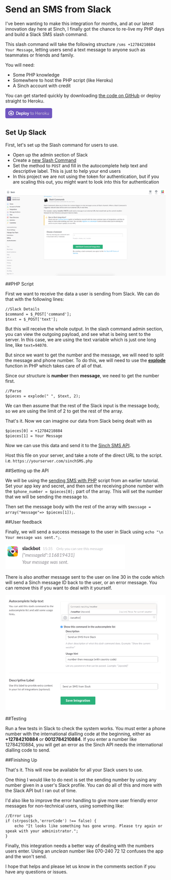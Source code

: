 # Send an SMS from Slack

I've been wanting to make this integration for months, and at our latest innovation day here at Sinch, I finally got the chance to re-live my PHP days and build a Slack SMS slash command.

This slash command will take the following structure `/sms +12784210884 Your Message`, letting users send a text message to anyone such as teammates or friends and family.

You will need:
* Some PHP knowledge
* Somewhere to host the PHP script (like Heroku)
* A Sinch account with credit

You can get started quickly by downloading [the code on GitHub](https://github.com/sinch/sinch-slack-sms/blob/master/sinchSMS.php) or deploy straight to Heroku.

[![deploy to heroku](img/heroku-deploy.png)](https://heroku.com/deploy?template=https://github.com/sinch/sinch-slack-sms)

## Set Up Slack

First, let's set up the Slash command for users to use. 

* Open up the admin section of Slack
* Create a [new Slash Command](https://sinch.slack.com/services/new)
* Set the method to `POST` and fill in the autocomplete help text and descriptive label. This is just to help your end users
* In this project we are not using the token for authentication, but if you are scaling this out, you might want to look into this for authentication

![set up](img/slack-command.png)

##PHP Script

First we want to receive the data a user is sending from Slack. We can do that with the following lines:

````
//Slack Details
$command = $_POST['command'];
$text = $_POST['text'];
````

But this will receive the whole output. In the slash command admin section, you can view the outgoing payload, and see what is being sent to the server. In this case, we are using the text variable which is just one long line, like `text=94070`. 

But since we want to get the number and the message, we will need to split the message and phone number. To do this, we will need to use the [**explode**](http://php.net/manual/en/function.explode.php) function in PHP which takes care of all of that.

Since our structure is **number** then **message**, we need to get the number first.

````
//Parse
$pieces = explode(" ", $text, 2);
````

We can then assume that the rest of the Slack input is the message body, so we are using the limit of 2 to get the rest of the array. 

That's it. Now we can imagine our data from Slack being dealt with as

````
$pieces[0] = +12784210884
$pieces[1] = Your Message
````

Now we can use this data and send it to the [Sinch SMS API](https://www.sinch.com/products/sms-api/).

Host this file on your server, and take a note of the direct URL to the script. i.e. `https://yourserver.com/sinchSMS.php`

##Setting up the API

We will be using the [sending SMS with PHP](https://www.sinch.com/tutorials/send-sms-php/) script from an earlier tutorial. Set your app key and secret, and then set the receiving phone number with the `$phone_number = $pieces[0];` part of the array. This will set the number that we will be sending the message to.

Then set the message body with the rest of the array with `$message = array("message"=> $pieces[1]);`.

##User feedback

Finally, we will send a success message to the user in Slack using `echo "\n Your message was sent.";`. 

![user feedback](img/messageid.png)

There is also another message sent to the user on line 30 in the code which will send a Sinch message ID back to the user, or an error message. You can remove this if you want to deal with it yourself. 

![user feedback](img/feedback.png)

##Testing

Run a few tests in Slack to check the system works. You must enter a phone number with the international dialling code at the beginning, either as **+12784210884** or **0012784210884**. If you enter a number like 12784210884, you will get an error as the Sinch API needs the international dialling code to send. 

##Finishing Up

That's it. This will now be available for all your Slack users to use.

One thing I would like to do next is set the sending number by using any number given in a user's Slack profile. You can do all of this and more with the Slack API but I ran out of time. 

I'd also like to improve the error handling to give more user friendly error messages for non-technical users, using something like:

````
//Error Logs
if (strpos($ch,'errorCode') !== false) {
	echo "It looks like something has gone wrong. Please try again or speak with your administrator.";
}
````

Finally, this integration needs a better way of dealing with the numbers users enter. Using an _unclean_ number like 070-240 72 12 confuses the app and the won't send.

I hope that helps and please let us know in the comments section if you have any questions or issues.